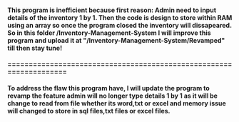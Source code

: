 #### This program is inefficient because first reason: Admin need to input details of the inventory 1 by 1. Then the code is design to store within RAM using an array so once the program closed the inventory will dissapeared. So in this folder /Inventory-Management-System I will improve this program and upload it at "/Inventory-Management-System/Revamped" till then stay tune!
#### ===================================================================
#### To address the flaw this program have, I will update the program to revamp the feature admin will no longer type details 1 by 1 as it will be change to read from file whether its word,txt or excel and memory issue will changed to store in sql files,txt files or excel files.
